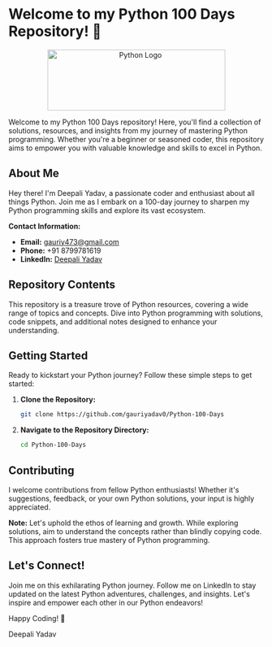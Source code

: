 # Welcome to my Python 100 Days Repository! 🚀

<p align="center">
  <img src="https://cdn.worldvectorlogo.com/logos/python-3.svg" alt="Python Logo" width="350" height="120">
</p>

Welcome to my Python 100 Days repository! Here, you'll find a collection of solutions, resources, and insights from my journey of mastering Python programming. Whether you're a beginner or seasoned coder, this repository aims to empower you with valuable knowledge and skills to excel in Python.

## About Me

Hey there! I'm Deepali Yadav, a passionate coder and enthusiast about all things Python. Join me as I embark on a 100-day journey to sharpen my Python programming skills and explore its vast ecosystem.

**Contact Information:**
- **Email:** gauriy473@gmail.com
- **Phone:** +91 8799781619
- **LinkedIn:** [Deepali Yadav](https://www.linkedin.com/in/deepali-yadav-dev/)

## Repository Contents

This repository is a treasure trove of Python resources, covering a wide range of topics and concepts. Dive into Python programming with solutions, code snippets, and additional notes designed to enhance your understanding.

## Getting Started

Ready to kickstart your Python journey? Follow these simple steps to get started:
1. **Clone the Repository:**
    ```bash
    git clone https://github.com/gauriyadav0/Python-100-Days
    ```
2. **Navigate to the Repository Directory:**
    ```bash
    cd Python-100-Days
    ```

## Contributing

I welcome contributions from fellow Python enthusiasts! Whether it's suggestions, feedback, or your own Python solutions, your input is highly appreciated.

**Note:** Let's uphold the ethos of learning and growth. While exploring solutions, aim to understand the concepts rather than blindly copying code. This approach fosters true mastery of Python programming.

## Let's Connect!

Join me on this exhilarating Python journey. Follow me on LinkedIn to stay updated on the latest Python adventures, challenges, and insights. Let's inspire and empower each other in our Python endeavors!

Happy Coding! 🌟

Deepali Yadav
